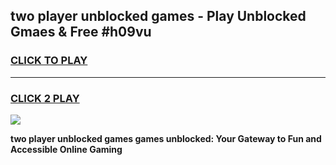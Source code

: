 
## two player unblocked games - Play Unblocked Gmaes & Free #h09vu
<h3>
<a href="https://news.freeplayer.one?title=two_player_unblocked_games&ref=03M">CLICK TO PLAY</a></h3>
<hr>

<h3>
<a href="https://news.freeplayer.one?title=two_player_unblocked_games&ref=03M">CLICK 2 PLAY</a>
  
</h3>

<a href="https://news.freeplayer.one?title=two_player_unblocked_games&ref=03M"><img src="https://clearcache.store/games.png"></a>


**two player unblocked games games unblocked: Your Gateway to Fun and Accessible Online Gaming**
